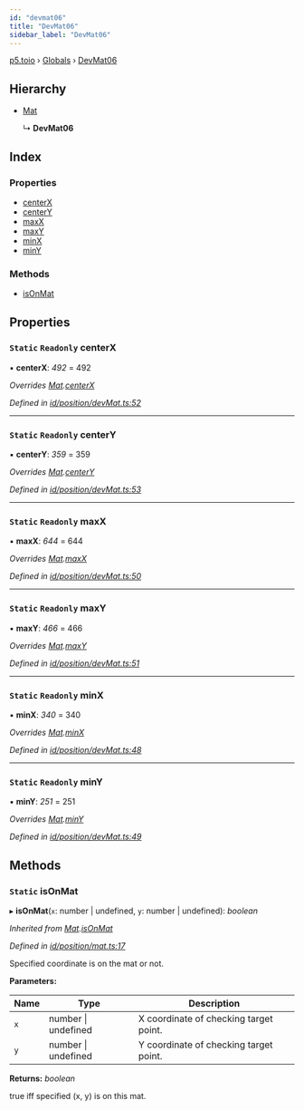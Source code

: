 ```yaml
---
id: "devmat06"
title: "DevMat06"
sidebar_label: "DevMat06"
---
```


[p5.toio](../index.md) › [Globals](../globals.md) › [DevMat06](devmat06.md)

## Hierarchy

* [Mat](mat.md)

  ↳ **DevMat06**

## Index

### Properties

* [centerX](devmat06.md#static-readonly-centerx)
* [centerY](devmat06.md#static-readonly-centery)
* [maxX](devmat06.md#static-readonly-maxx)
* [maxY](devmat06.md#static-readonly-maxy)
* [minX](devmat06.md#static-readonly-minx)
* [minY](devmat06.md#static-readonly-miny)

### Methods

* [isOnMat](devmat06.md#static-isonmat)

## Properties

### `Static` `Readonly` centerX

▪ **centerX**: *492* = 492

*Overrides [Mat](mat.md).[centerX](mat.md#static-protected-centerx)*

*Defined in [id/position/devMat.ts:52](https://github.com/tetunori/p5.toio/blob/ef4c5ff/src/id/position/devMat.ts#L52)*

___

### `Static` `Readonly` centerY

▪ **centerY**: *359* = 359

*Overrides [Mat](mat.md).[centerY](mat.md#static-protected-centery)*

*Defined in [id/position/devMat.ts:53](https://github.com/tetunori/p5.toio/blob/ef4c5ff/src/id/position/devMat.ts#L53)*

___

### `Static` `Readonly` maxX

▪ **maxX**: *644* = 644

*Overrides [Mat](mat.md).[maxX](mat.md#static-protected-maxx)*

*Defined in [id/position/devMat.ts:50](https://github.com/tetunori/p5.toio/blob/ef4c5ff/src/id/position/devMat.ts#L50)*

___

### `Static` `Readonly` maxY

▪ **maxY**: *466* = 466

*Overrides [Mat](mat.md).[maxY](mat.md#static-protected-maxy)*

*Defined in [id/position/devMat.ts:51](https://github.com/tetunori/p5.toio/blob/ef4c5ff/src/id/position/devMat.ts#L51)*

___

### `Static` `Readonly` minX

▪ **minX**: *340* = 340

*Overrides [Mat](mat.md).[minX](mat.md#static-protected-minx)*

*Defined in [id/position/devMat.ts:48](https://github.com/tetunori/p5.toio/blob/ef4c5ff/src/id/position/devMat.ts#L48)*

___

### `Static` `Readonly` minY

▪ **minY**: *251* = 251

*Overrides [Mat](mat.md).[minY](mat.md#static-protected-miny)*

*Defined in [id/position/devMat.ts:49](https://github.com/tetunori/p5.toio/blob/ef4c5ff/src/id/position/devMat.ts#L49)*

## Methods

### `Static` isOnMat

▸ **isOnMat**(`x`: number | undefined, `y`: number | undefined): *boolean*

*Inherited from [Mat](mat.md).[isOnMat](mat.md#static-isonmat)*

*Defined in [id/position/mat.ts:17](https://github.com/tetunori/p5.toio/blob/ef4c5ff/src/id/position/mat.ts#L17)*

Specified coordinate is on the mat or not.

**Parameters:**

Name | Type | Description |
------ | ------ | ------ |
`x` | number &#124; undefined | X coordinate of checking target point. |
`y` | number &#124; undefined | Y coordinate of checking target point.  |

**Returns:** *boolean*

true iff specified (x, y) is on this mat.

